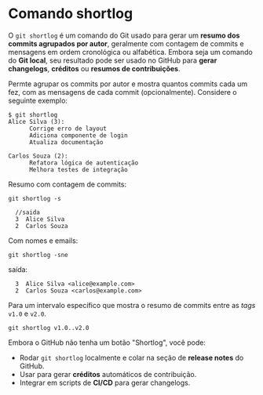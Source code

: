 # Comando shortlog

O `git shortlog` é um comando do Git usado para gerar um **resumo dos commits agrupados por autor**, geralmente com contagem de commits e mensagens em ordem cronológica ou alfabética. Embora seja um comando do **Git local**, seu resultado pode ser usado no GitHub para **gerar changelogs**, **créditos** ou **resumos de contribuições**.

Permte agrupar os commits por autor e mostra quantos commits cada um fez, com as mensagens de cada commit (opcionalmente). Considere o seguinte exemplo:

```
$ git shortlog
Alice Silva (3):
      Corrige erro de layout
      Adiciona componente de login
      Atualiza documentação

Carlos Souza (2):
      Refatora lógica de autenticação
      Melhora testes de integração

```

Resumo com contagem de commits:

```
git shortlog -s
```

```
  //saida
  3  Alice Silva
  2  Carlos Souza
```

Com nomes e emails:

```
git shortlog -sne
```

saída:

```
  3  Alice Silva <alice@example.com>
  2  Carlos Souza <carlos@example.com>
```

Para um intervalo específico  que mostra o resumo de commits entre as _tags_ `v1.0` e `v2.0`.

```
git shortlog v1.0..v2.0
```

Embora o GitHub não tenha um botão "Shortlog", você pode:

* Rodar `git shortlog` localmente e colar na seção de **release notes** do GitHub.
* Usar para gerar **créditos** automáticos de contribuição.
* Integrar em scripts de **CI/CD** para gerar changelogs.

